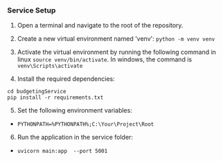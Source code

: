
### Service Setup

1. Open a terminal and navigate to the root of the repository.

2. Create a new virtual environment named 'venv': `python -m venv venv`

3. Activate the virtual environment by running the following command in linux `source venv/bin/activate`.
In windows, the command is `venv\Scripts\activate`

4. Install the required dependencies:
```
cd budgetingService
pip install -r requirements.txt
```

5. Set the following environment variables:
- `PYTHONPATH=%PYTHONPATH%;C:\Your\Project\Root`

6. Run the application in the service folder:
- `uvicorn main:app  --port 5001`
